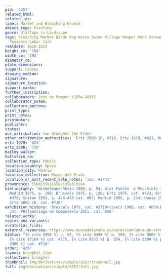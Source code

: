 ```yaml
---
pid: '3357'
related_html: 
related_ids: 
label: Market and Bleaching Ground
object_type: Painting
genre: Staffage in Landscape
tags: Bleaching Market Birds Dog Horse Swine Village Momper Pond Stream Valley Burghers
  Peasants Labor Cart
realdate: 1620-1623
height_cm: '166'
width_cm: '194'
diameter_cm: 
plate_dimensions: 
support: Canvas
drawing_medium: 
signature: 
signature_location: 
support_marks: 
further_inscription: 
collaborators: Joos de Momper (1564-1635)
collaborator_notes: 
collectors_patrons: 
print_type: 
print_notes: 
printmaker: 
publisher: 
states: 
our_attribution: Jan Brueghel the Elder
other_attribution_authorities: 'Ertz 2008-10, #718, Ertz 1979, #423, Honig database'
ertz_1979: '423'
ertz_2008: '718'
bailey_walker: 
hollstein_no: 
collection_type: Public
location_country: Spain
location_city: Madrid
location_collection: Museo del Prado
location_or_most_recent_sale_notes: 'inv. #1443'
provenance: 5560|5561|5562|5563|5564
bibliography: 'Winkelmann-Rhein 1968, p. 54; Díaz Padrón  & Recchiuto 1973, p. 103;
  Madrid 1975, p. 198; Brussels 1975, p. 126; Ertz 1979, cat. #423; Ertz 1986, cat.
  #375; Sutton 1993, p. 474-476 cat. #87; Madrid 1995, p. 254; Honig 1998, p. 124;
  Ertz 2008-10, cat. #718'
exhibition_history: 'Brussels 1975, cat. #27|Brussels 1985, cat. #D30|Boston 1993,
  cat. #87|Santiago de Compostela 2011, cat. #20'
related_works: 
copies_and_variants: 
curatorial_files: 
external_resources: https://www.museodelprado.es/coleccion/obra-de-arte/mercado-y-lavadero-en-flandes/9d52f6ed-1203-46b0-91b8-4436ce965d03
biblio: "{% cite 9394 %} p. 54, {% cite 8498 %} p. 198, {% cite 9004 %} cat. #423,
  {% cite 17164 %} cat. #375, {% cite 8533 %} p. 254, {% cite 8599 %} p. 124, {% cite
  8900 %} cat. #718"
order: '429'
layout: brueghel_item
collection: brueghel
thumbnail: img/derivatives/simple/3357/thumbnail.jpg
full: img/derivatives/simple/3357/full.jpg
---
```

